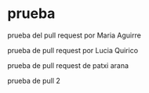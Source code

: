 # prueba
prueba del pull request por Maria Aguirre

prueba de pull request por Lucia Quirico

prueba de pull request de patxi arana 


prueba de pull 2